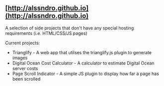 ## [http://alssndro.github.io](http://alssndro.github.io)

A selection of side projects that don't have any special hosting requirements (i.e. HTML/CSS/JS pages)

Current projects:

- Trianglify - A web app that utilses the trianglify.js plugin to generate images
- Digital Ocean Cost Calculator - A calculator to estimate Digital Ocean server costs
- Page Scroll Indicator - A simple JS plugin to display how far a page has been scrolled
